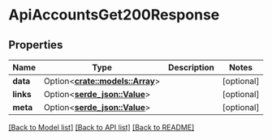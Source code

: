 # ApiAccountsGet200Response

## Properties

Name | Type | Description | Notes
------------ | ------------- | ------------- | -------------
**data** | Option<[**crate::models::Array**](array.md)> |  | [optional]
**links** | Option<[**serde_json::Value**](.md)> |  | [optional]
**meta** | Option<[**serde_json::Value**](.md)> |  | [optional]

[[Back to Model list]](../README.md#documentation-for-models) [[Back to API list]](../README.md#documentation-for-api-endpoints) [[Back to README]](../README.md)


